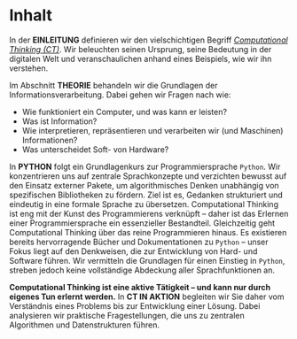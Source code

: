 # Inhalt

In der **EINLEITUNG** definieren wir den vielschichtigen Begriff *[Computational Thinking (CT)](sec-what-is-ct)*. Wir beleuchten seinen Ursprung, seine Bedeutung in der digitalen Welt und veranschaulichen anhand eines Beispiels, wie wir ihn verstehen.

Im Abschnitt **THEORIE** behandeln wir die Grundlagen der Informationsverarbeitung. Dabei gehen wir Fragen nach wie:
- Wie funktioniert ein Computer, und was kann er leisten?
- Was ist Information?
- Wie interpretieren, repräsentieren und verarbeiten wir (und Maschinen) Informationen?
- Was unterscheidet Soft- von Hardware?

In **PYTHON** folgt ein Grundlagenkurs zur Programmiersprache ``Python``. Wir konzentrieren uns auf zentrale Sprachkonzepte und verzichten bewusst auf den Einsatz externer Pakete, um algorithmisches Denken unabhängig von spezifischen Bibliotheken zu fördern. Ziel ist es, Gedanken strukturiert und eindeutig in eine formale Sprache zu übersetzen. Computational Thinking ist eng mit der Kunst des Programmierens verknüpft – daher ist das Erlernen einer Programmiersprache ein essenzieller Bestandteil. Gleichzeitig geht Computational Thinking über das reine Programmieren hinaus. Es existieren bereits hervorragende Bücher und Dokumentationen zu ``Python`` – unser Fokus liegt auf den Denkweisen, die zur Entwicklung von Hard- und Software führen. Wir vermitteln die Grundlagen für einen Einstieg in ``Python``, streben jedoch keine vollständige Abdeckung aller Sprachfunktionen an.

**Computational Thinking ist eine aktive Tätigkeit – und kann nur durch eigenes Tun erlernt werden.** In **CT IN AKTION** begleiten wir Sie daher vom Verständnis eines Problems bis zur Entwicklung einer Lösung. Dabei analysieren wir praktische Fragestellungen, die uns zu zentralen Algorithmen und Datenstrukturen führen.